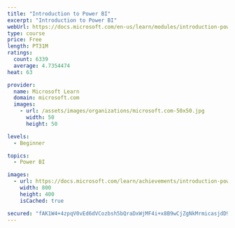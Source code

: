 ```yaml
---
title: "Introduction to Power BI"
excerpt: "Introduction to Power BI"
webUrl: https://docs.microsoft.com/en-us/learn/modules/introduction-power-bi/
type: course
price: Free
length: PT31M
ratings:
  count: 6339
  average: 4.7354474
heat: 63

provider:
  name: Microsoft Learn
  domain: microsoft.com
  images:
    - url: /assets/images/organizations/microsoft.com-50x50.jpg
      width: 50
      height: 50

levels:
  - Beginner

topics:
  - Power BI

images:
  - url: https://docs.microsoft.com/learn/achievements/introduction-power-bi-social.png
    width: 800
    height: 400
    isCached: true

secured: "fAK1W4+4zpqV0vEd6dVCozbsh5bQraDxWjMF4i+x8B9wCjZgNkMrmicasjdD9mxGfu2fYvsV+jyz7UO4Ylb1e3MCe05Cbjwl5vfgc05NEP6IgkVHVuhQb7u2lh56s9j0XrmVH3h4QQSmeICXwDW7PvowNAiUi8mbDSYZkC0kbJZpp7XqI5hm+2MahjiFEFAxZMnkxA7Tx+HJKAU3axDmurGEE7O/fqYhLXP3Kk1fM5z9f9vX+PC1xdRrdNxuVslpW62nT6Iawq2EbvBpE44rGgssAR48u+XYxqZGHDRDi9WUJCCHFLUDZUzgXCgFEpRdNgmS+Xw81zrTB/aeq8UM/a7c28fkD2TJ/KjwgyBstV6KYfpBciSHIcVGuX8EhXEbQVHD2hqDVCfXjvDf5FLhJdnR9j/b72T++hW7A45JSZ0=;bKUX0PdDuHmTji0SiEgMcw=="
---
```


